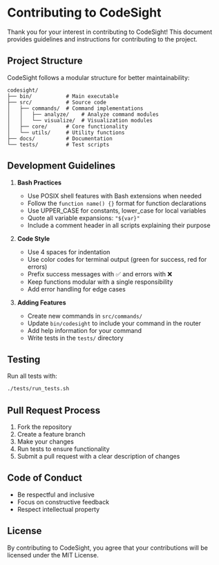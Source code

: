 # Contributing to CodeSight

Thank you for your interest in contributing to CodeSight! This document provides guidelines and instructions for contributing to the project.

## Project Structure

CodeSight follows a modular structure for better maintainability:

```
codesight/
├── bin/           # Main executable
├── src/           # Source code
│   ├── commands/  # Command implementations
│   │   ├── analyze/    # Analyze command modules
│   │   └── visualize/  # Visualization modules
│   ├── core/      # Core functionality
│   └── utils/     # Utility functions
├── docs/          # Documentation
└── tests/         # Test scripts
```

## Development Guidelines

1. **Bash Practices**
   - Use POSIX shell features with Bash extensions when needed
   - Follow the `function name() {}` format for function declarations
   - Use UPPER_CASE for constants, lower_case for local variables
   - Quote all variable expansions: `"${var}"`
   - Include a comment header in all scripts explaining their purpose

2. **Code Style**
   - Use 4 spaces for indentation
   - Use color codes for terminal output (green for success, red for errors)
   - Prefix success messages with ✅ and errors with ❌
   - Keep functions modular with a single responsibility
   - Add error handling for edge cases

3. **Adding Features**
   - Create new commands in `src/commands/`
   - Update `bin/codesight` to include your command in the router
   - Add help information for your command
   - Write tests in the `tests/` directory

## Testing

Run all tests with:

```bash
./tests/run_tests.sh
```

## Pull Request Process

1. Fork the repository
2. Create a feature branch
3. Make your changes
4. Run tests to ensure functionality
5. Submit a pull request with a clear description of changes

## Code of Conduct

- Be respectful and inclusive
- Focus on constructive feedback
- Respect intellectual property

## License

By contributing to CodeSight, you agree that your contributions will be licensed under the MIT License.